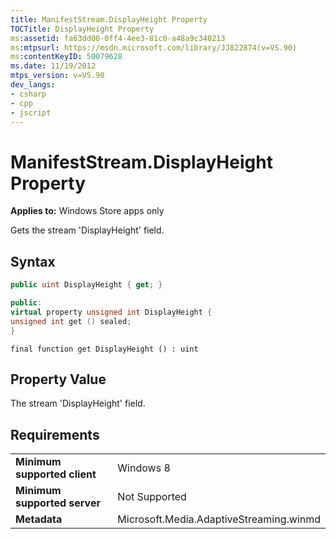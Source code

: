 ```yaml
---
title: ManifestStream.DisplayHeight Property
TOCTitle: DisplayHeight Property
ms:assetid: fa63dd00-0ff4-4ee3-81c0-a48a9c340213
ms:mtpsurl: https://msdn.microsoft.com/library/JJ822874(v=VS.90)
ms:contentKeyID: 50079628
ms.date: 11/19/2012
mtps_version: v=VS.90
dev_langs:
- csharp
- cpp
- jscript
---
```


# ManifestStream.DisplayHeight Property

**Applies to:** Windows Store apps only

Gets the stream 'DisplayHeight' field.

## Syntax

```csharp
public uint DisplayHeight { get; }
```

```cpp
public:
virtual property unsigned int DisplayHeight {
unsigned int get () sealed;
}
```

```jscript
final function get DisplayHeight () : uint
```

## Property Value

The stream 'DisplayHeight' field.

## Requirements

|||
|--- |--- |
|**Minimum supported client**|Windows 8|
|**Minimum supported server**|Not Supported|
|**Metadata**|Microsoft.Media.AdaptiveStreaming.winmd|

